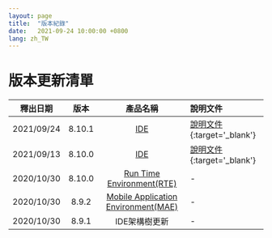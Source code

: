```yaml
---
layout: page
title:  "版本紀錄"
date:   2021-09-24 10:00:00 +0800
lang: zh_TW
---
```


# 版本更新清單

|釋出日期|版本|產品名稱|說明文件|
|:-:|:-:|:-:|:-|
|2021/09/24|8.10.1|[IDE](IDE/README.html)|[說明文件](Doc/Release8.10.1-20210924.pdf){:target='_blank'}|
|2021/09/13|8.10.0|[IDE](IDE/README.html)|[說明文件](Doc/Release8.10.0-20210913.pdf){:target='_blank'}|
|2020/10/30|8.10.0|[Run Time Environment(RTE)](RTE/README.html)|-|
|2020/10/30|8.9.2|[Mobile Application Environment(MAE)](RTE/README.html)|-|
|2020/10/30|8.9.1|IDE架構樹更新|-|
